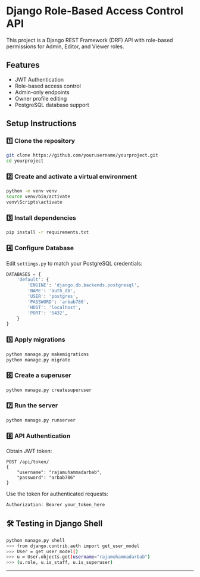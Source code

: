 # Django Role-Based Access Control API

This project is a Django REST Framework (DRF) API with role-based permissions for Admin, Editor, and Viewer roles.

##  Features
- JWT Authentication
- Role-based access control
- Admin-only endpoints
- Owner profile editing
- PostgreSQL database support

##  Setup Instructions

### 1️⃣ Clone the repository
```bash
git clone https://github.com/yourusername/yourproject.git
cd yourproject
```

### 2️⃣ Create and activate a virtual environment
```bash
python -m venv venv
source venv/bin/activate 
venv\Scripts\activate   
```

### 3️⃣ Install dependencies
```bash
pip install -r requirements.txt
```

### 4️⃣ Configure Database
Edit `settings.py` to match your PostgreSQL credentials:
```python
DATABASES = {
    'default': {
        'ENGINE': 'django.db.backends.postgresql',
        'NAME': 'auth_db',
        'USER': 'postgres',
        'PASSWORD': 'arbab786',
        'HOST': 'localhost',
        'PORT': '5432',
    }
}
```

### 5️⃣ Apply migrations
```bash
python manage.py makemigrations
python manage.py migrate
```

### 6️⃣ Create a superuser
```bash
python manage.py createsuperuser
```

### 7️⃣ Run the server
```bash
python manage.py runserver
```

### 8️⃣ API Authentication
Obtain JWT token:
```http
POST /api/token/
{
    "username": "rajamuhammadarbab",
    "password": "arbab786"
}
```

Use the token for authenticated requests:
```
Authorization: Bearer your_token_here
```

## 🛠 Testing in Django Shell
```bash
python manage.py shell
>>> from django.contrib.auth import get_user_model
>>> User = get_user_model()
>>> u = User.objects.get(username="rajamuhammadarbab")
>>> (u.role, u.is_staff, u.is_superuser)
```

---

